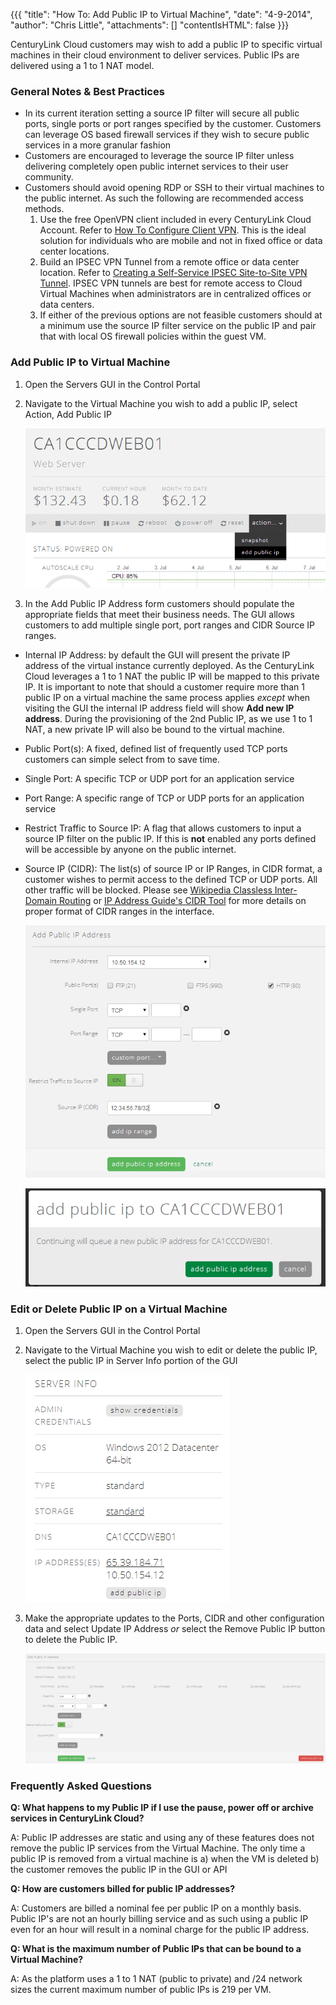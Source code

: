 {{{
  "title": "How To: Add Public IP to Virtual Machine",
  "date": "4-9-2014",
  "author": "Chris Little",
  "attachments": []
  "contentIsHTML": false
}}}

CenturyLink Cloud customers may wish to add a public IP to specific virtual machines in their cloud environment to deliver services.  Public IPs are delivered using a 1 to 1 NAT model.

### General Notes & Best Practices

- In its current iteration setting a source IP filter will secure all public ports, single ports or port ranges specified by the customer. Customers can leverage OS based firewall services if they wish to secure public services in a more granular fashion
- Customers are encouraged to leverage the source IP filter unless delivering completely open public internet services to their user community.
- Customers should avoid opening RDP or SSH to their virtual machines to the public internet. As such the following are recommended access methods.
  1. Use the free OpenVPN client included in every CenturyLink Cloud Account. Refer to [How To Configure Client VPN](..Network/how-to-configure-client-vpn.md). This is the ideal solution for individuals who are mobile and not in fixed office or data center locations.
  2. Build an IPSEC VPN Tunnel from a remote office or data center location. Refer to [Creating a Self-Service IPSEC Site-to-Site VPN Tunnel](../Network/creating-a-self-service-ipsec-site-to-site-vpn-tunnel.md). IPSEC VPN tunnels are best for remote access to Cloud Virtual Machines when administrators are in centralized offices or data centers.
  3. If either of the previous options are not feasible customers should at a minimum use the source IP filter service on the public IP and pair that with local OS firewall policies within the guest VM.

### Add Public IP to Virtual Machine
1. Open the Servers GUI in the Control Portal
2. Navigate to the Virtual Machine you wish to add a public IP, select Action, Add Public IP

    ![Add Public IP Action](../images/how-to-add-public-ip-to-virtual-machine-01.png)

3. In the Add Public IP Address form customers should populate the appropriate fields that meet their business needs. The GUI allows customers to add multiple single port, port ranges and CIDR Source IP ranges.

  - Internal IP Address: by default the GUI will present the private IP address of the virtual instance currently deployed. As the CenturyLink Cloud leverages a 1 to 1 NAT the public IP will be mapped to this private IP. It is important to note that should a customer require more than 1 public IP on a virtual machine the same process applies _except_ when visiting the GUI the internal IP address field will show **Add new IP address**. During the provisioning of the 2nd Public IP, as we use 1 to 1 NAT, a new private IP will also be bound to the virtual machine.
  - Public Port(s): A fixed, defined list of frequently used TCP ports customers can simple select from to save time.
  - Single Port: A specific TCP or UDP port for an application service
  - Port Range: A specific range of TCP or UDP ports for an application service
  - Restrict Traffic to Source IP: A flag that allows customers to input a source IP filter on the public IP. If this is **not** enabled any ports defined will be accessible by anyone on the public internet.
  - Source IP (CIDR): The list(s) of source IP or IP Ranges, in CIDR format, a customer wishes to permit access to the defined TCP or UDP ports. All other traffic will be blocked. Please see [Wikipedia Classless Inter-Domain Routing](//en.wikipedia.org/wiki/Classless_Inter-Domain_Routing) or [IP Address Guide's CIDR Tool](//www.ipaddressguide.com/cidr) for more details on proper format of CIDR ranges in the interface.

    ![Add Public IP Action](../images/how-to-add-public-ip-to-virtual-machine-02.png)

    ![Add Public IP Action](../images/how-to-add-public-ip-to-virtual-machine-03.png)

### Edit or Delete Public IP on a Virtual Machine

1. Open the Servers GUI in the Control Portal
2. Navigate to the Virtual Machine you wish to edit or delete the public IP, select the public IP in Server Info portion of the GUI

    ![Add Public IP Action](../images/how-to-add-public-ip-to-virtual-machine-04.png)

3. Make the appropriate updates to the Ports, CIDR and other configuration data and select Update IP Address _or_ select the Remove Public IP button to delete the Public IP.

    ![Add Public IP Action](../images/how-to-add-public-ip-to-virtual-machine-05.png)

### Frequently Asked Questions

**Q: What happens to my Public IP if I use the pause, power off or archive services in CenturyLink Cloud?**

A: Public IP addresses are static and using any of these features does not remove the public IP services from the Virtual Machine. The only time a public IP is removed from a virtual machine is a) when the VM is deleted b) the customer removes the public IP in the GUI or API

**Q: How are customers billed for public IP addresses?**

A: Customers are billed a nominal fee per public IP on a monthly basis. Public IP's are not an hourly billing service and as such using a public IP even for an hour will result in a nominal charge for the public IP address.

**Q: What is the maximum number of Public IPs that can be bound to a Virtual Machine?**

A: As the platform uses a 1 to 1 NAT (public to private) and /24 network sizes the current maximum number of public IPs is 219 per VM.
